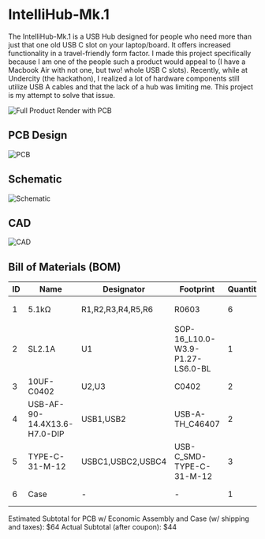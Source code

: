 # IntelliHub-Mk.1

The IntelliHub-Mk.1 is a USB Hub designed for people who need more than just that one old USB C slot on your laptop/board. It offers increased functionality in a travel-friendly form factor. I made this project specifically because I am one of the people such a product would appeal to (I have a Macbook Air with not one, but two! whole USB C slots). Recently, while at Undercity (the hackathon), I realized a lot of hardware components still utilize USB A cables and that the lack of a hub was limiting me. This project is my attempt to solve that issue.

![Full Product Render with PCB](https://github.com/pdumpa08/IntelliHub-Mk.1/blob/main/assets/Full_PCB?raw=true)

## PCB Design

![PCB](https://github.com/pdumpa08/IntelliHub-Mk.1/blob/main/assets/PCB?raw=true)

## Schematic

![Schematic](https://github.com/pdumpa08/IntelliHub-Mk.1/blob/main/assets/Schematic?raw=true)

## CAD

![CAD](https://github.com/pdumpa08/IntelliHub-Mk.1/blob/main/assets/Full?raw=true)

## Bill of Materials (BOM)

|ID |Name                        |Designator       |Footprint                       |Quantity|Manufacturer Part |Manufacturer   |Supplier|Supplier Part|Price |
|---|----------------------------|-----------------|--------------------------------|--------|------------------|---------------|--------|-------------|------|
|1  |5.1kΩ                       |R1,R2,R3,R4,R5,R6|R0603                           |6       |RMC06035.1K1%N    |Tyohm(幸亚电阻)    |LCSC    |C269716      |0.003 |
|2  |SL2.1A                      |U1               |SOP-16_L10.0-W3.9-P1.27-LS6.0-BL|1       |SL2.1A            |CoreChips(和芯润德)|LCSC    |C192893      |0.261 |
|3  |10UF-C0402                  |U2,U3            |C0402                           |2       |10uF-c0402        |null           |LCSC    |C9900008999  |0.0006|
|4  |USB-AF-90-14.4X13.6-H7.0-DIP|USB1,USB2        |USB-A-TH_C46407                 |2       |903-131A1011D10100|精拓金            |LCSC    |C46407       |0.043 |
|5  |TYPE-C-31-M-12              |USBC1,USBC2,USBC4|USB-C_SMD-TYPE-C-31-M-12        |3       |TYPE-C-31-M-12    |韩国韩荣           |LCSC    |C165948      |0.174 |
|6  |Case                        |-                |-                               |1       |-                 |Printing Legion|Printing Legion|-            |~$6   |

Estimated Subtotal for PCB w/ Economic Assembly and Case (w/ shipping and taxes): $64
Actual Subtotal (after coupon): $44
